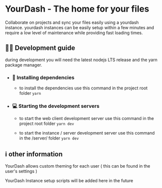 # YourDash - The home for your files

Collaborate on projects and sync your files easily using a yourdash instance.
yourdash instances can be easily setup within a few minutes and require a low level of maintenance while providing fast loading times.

## 🧑‍💻 Development guide

during development you will need the latest nodejs LTS release and the yarn package manager.

 - ### 💾 Installing dependencies
    - to install the dependencies use this command in the project root folder
      `
        yarn
      `

 - ### 💻 Starting the development servers
    - to start the web client development server use this command in the project root folder
      `
        yarn dev
      `

    - to start the instance / server development server use this command in the /server/ folder
      `
        yarn dev
      `

## ℹ️ other information

<!-- YourDash is planned to be compatible with the nextcloud dav protocol. (this means that the nextcloud mobile and desktop apps should work with any yourdash server) -->

YourDash allows custom theming for each user ( this can be found in the user's settings )

YourDash Instance setup scripts will be added here in the future